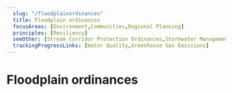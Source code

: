 ```yaml
---
  slug: "/floodplainordinances"
  title: Floodplain ordinances 
  focusAreas: [Environment,Communities,Regional Planning]
  principles: [Resiliency]
  seeOther: [Stream Corridor Protection Ordinances,Stormwater Management,Stormwater Feess]
  trackingProgressLinks: [Water Quality,Greenhouse Gas Emissions]
---
```

# Floodplain ordinances
